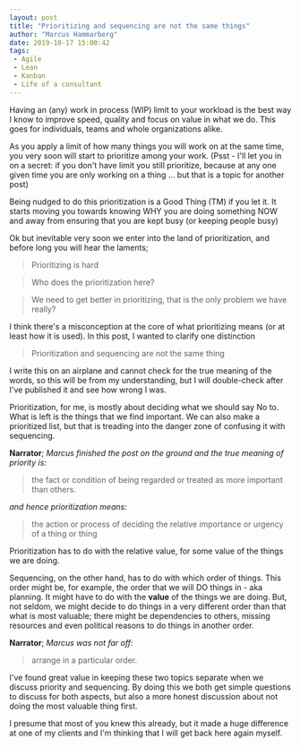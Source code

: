 ```yaml
---
layout: post
title: "Prioritizing and sequencing are not the same things"
author: "Marcus Hammarberg"
date: 2019-10-17 15:00:42
tags:
 - Agile
 - Lean
 - Kanban
 - Life of a consultant
---
```


Having an (any) work in process (WIP) limit to your workload is the best way I know to improve speed, quality and focus on value in what we do. This goes for individuals, teams and whole organizations alike.

As you apply a limit of how many things you will work on at the same time, you very soon will start to prioritize among your work. (Psst - I'll let you in on a secret: if you don't have limit you still prioritize, because at any one given time you are only working on a thing ... but that is a topic for another post)

Being nudged to do this prioritization is a Good Thing (TM) if you let it. It starts moving you towards knowing WHY you are doing something NOW and away from ensuring that you are kept busy (or keeping people busy)

Ok but inevitable very soon we enter into the land of prioritization, and before long you will hear the laments;

> Prioritizing is hard

> Who does the prioritization here?

> We need to get better in prioritizing, that is the only problem we have really?

I think there's a misconception at the core of what prioritizing means (or at least how it is used). In this post, I wanted to clarify one distinction

> Prioritization and sequencing are not the same thing

<!-- excerpt-end -->

I write this on an airplane and cannot check for the true meaning of the words, so this will be from my understanding, but I will double-check after I've published it and see how wrong I was.

Prioritization, for me, is mostly about deciding what we should say No to. What is left is the things that we find important. We can also make a prioritized list, but that is treading into the danger zone of confusing it with sequencing.

**Narrator**; *Marcus finished the post on the ground and the true meaning of priority is:*

> the fact or condition of being regarded or treated as more important than others.

*and hence prioritization means:*

>the action or process of deciding the relative importance or urgency of a thing or thing



Prioritization has to do with the relative value, for some value of the things we are doing.



Sequencing, on the other hand, has to do with which order of things. This order might be, for example, the order that we will DO things in - aka planning. It might have to do with the **value** of the things we are doing. But, not seldom, we might decide to do things in a very different order than that what is most valuable; there might be dependencies to others, missing resources and even political reasons to do things in another order.

**Narrator**; *Marcus was not far off:*

> arrange in a particular order.



I've found great value in keeping these two topics separate when we discuss priority and sequencing. By doing this we both get simple questions to discuss for both aspects, but also a more honest discussion about not doing the most valuable thing first.

I presume that most of you knew this already, but it made a huge difference at one of my clients and I'm thinking that I will get back here again myself.
